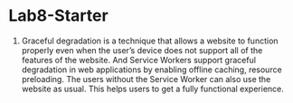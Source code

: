 # Lab8-Starter
1. Graceful degradation is a technique that allows a website
to function properly even when the user’s device does not support all of the features of the website.
And Service Workers support graceful degradation in web applications by enabling offline caching, resource preloading. The users without
the Service Worker can also use the website as usual. This helps users to get a fully functional experience.